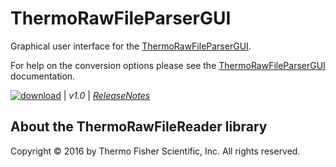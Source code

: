# ThermoRawFileParserGUI
Graphical user interface for the [ThermoRawFileParserGUI](ThermoRawFileParser).

For help on the conversion options please see the [ThermoRawFileParserGUI](ThermoRawFileParser) documentation.

[![download](https://github.com/compomics/ThermoRawFileParserGUI/wiki/images/download_button.png)](http://genesis.ugent.be/no/uib/1.0/ThermoRawFileParserGUI-1.0.zip) | *v1.0* | *[ReleaseNotes](https://github.com/compomics/peptide-shaker/wiki/ReleaseNotes)*


## About the ThermoRawFileReader library

Copyright © 2016 by Thermo Fisher Scientific, Inc. All rights reserved.
